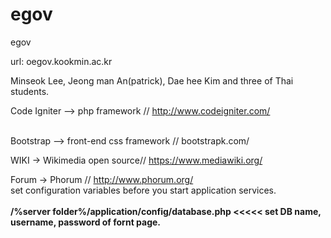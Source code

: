 egov
====

egov

url: oegov.kookmin.ac.kr

Minseok Lee, Jeong man An(patrick), Dae hee Kim and three of Thai students.

Code Igniter --> php framework // http://www.codeigniter.com/<br>
<br>

Bootstrap --> front-end css framework // bootstrapk.com/<br>

WIKI -> Wikimedia open source// https://www.mediawiki.org/<br>

Forum -> Phorum // http://www.phorum.org/
<br>
set configuration variables before you start application services.
<br><br>
<b>/%server folder%/application/config/database.php <<<<< set DB name, username, password of fornt page.</b>
